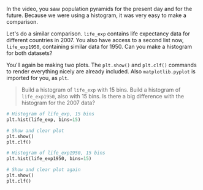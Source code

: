 In the video, you saw population pyramids for the present day and for the future. Because we were using a histogram, it was very easy to make a comparison.

Let's do a similar comparison. `life_exp` contains life expectancy data for different countries in 2007. You also have access to a second list now, `life_exp1950`, containing similar data for 1950. Can you make a histogram for both datasets?

You'll again be making two plots. The `plt.show()` and `plt.clf()` commands to render everything nicely are already included. Also `matplotlib.pyplot` is imported for you, as `plt`.

> Build a histogram of `life_exp` with 15 bins.
Build a histogram of `life_exp1950`, also with 15 bins. Is there a big difference with the histogram for the 2007 data?

```py
# Histogram of life_exp, 15 bins
plt.hist(life_exp, bins=15)

# Show and clear plot
plt.show()
plt.clf()

# Histogram of life_exp1950, 15 bins
plt.hist(life_exp1950, bins=15)

# Show and clear plot again
plt.show()
plt.clf()
```